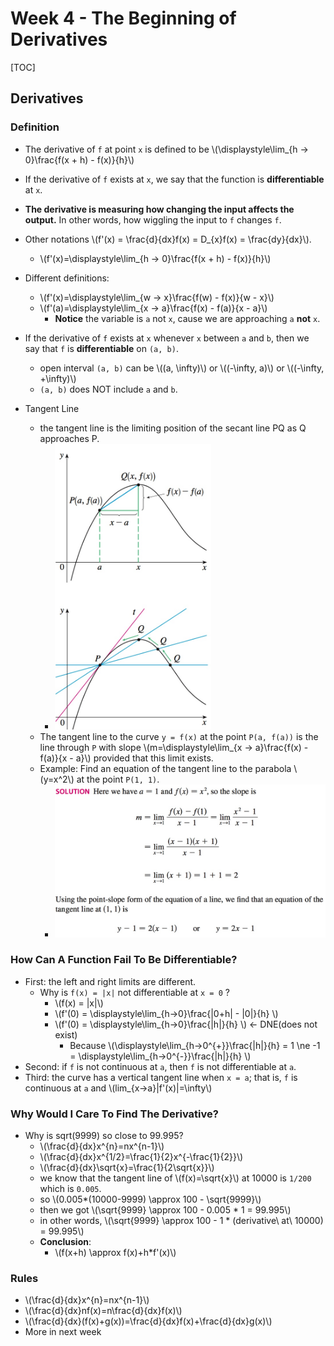 # Week 4 - The Beginning of Derivatives

[TOC]

## Derivatives

### Definition

* The derivative of `f` at point `x` is defined to be \\(\displaystyle\lim_{h -> 0}\frac{f(x + h) - f(x)}{h}\\)
* If the derivative of `f` exists at `x`, we say that the function is **differentiable** at `x`.
* **The derivative is measuring how changing the input affects the output.** In other words, how wiggling the input to `f` changes `f`.
* Other notations \\(f'(x) = \frac{d}{dx}f(x) = D_{x}f(x) = \frac{dy}{dx}\\).
    * \\(f'(x)=\displaystyle\lim_{h -> 0}\frac{f(x + h) - f(x)}{h}\\)

* Different definitions:
    * \\(f'(x)=\displaystyle\lim_{w -> x}\frac{f(w) - f(x)}{w - x}\\)
    * \\(f'(a)=\displaystyle\lim_{x -> a}\frac{f(x) - f(a)}{x - a}\\)
        * **Notice** the variable is `a` not `x`, cause we are approaching `a` **not** `x`.

* If the derivative of `f` exists at `x` whenever `x` between `a` and `b`, then we say that `f` is **differentiable** on `(a, b)`.
    * open interval `(a, b)` can be \\((a, \infty)\\) or \\((-\infty, a)\\) or \\((-\infty, +\infty)\\)
    * `(a, b)` does NOT include `a` and `b`.

* Tangent Line

    * the tangent line is the limiting position of the secant line PQ as Q approaches P.
        * <img src="media/15031337323520.jpg" style="width:250px" />
    * The tangent line to the curve `y = f(x)` at the point `P(a, f(a))` is the line through `P` with slope \\(m=\displaystyle\lim_{x -> a}\frac{f(x) - f(a)}{x - a}\\) provided that this limit exists.
    * Example: Find an equation of the tangent line to the parabola \\(y=x^2\\) at the point `P(1, 1)`.
        * <img src="media/15031340698210.jpg" style="width:450px" />

### How Can A Function Fail To Be Differentiable?    

* First: the left and right limits are different.
    * Why is `f(x) = |x|` not differentiable at `x = 0` ?
        * \\(f(x) = |x|\\)
        * \\(f'(0) = \displaystyle\lim_{h->0}\frac{|0+h| - |0|}{h} \\)
        * \\(f'(0) = \displaystyle\lim_{h->0}\frac{|h|}{h} \\) <- DNE(does not exist) 
            * Because \\(\displaystyle\lim_{h->0^{+}}\frac{|h|}{h} = 1 \ne -1 = \displaystyle\lim_{h->0^{-}}\frac{|h|}{h} \\)
* Second: if `f` is not continuous at `a`, then `f` is not differentiable at `a`.
* Third: the curve has a vertical tangent line when `x = a`; that is, `f` is continuous at `a` and \\(lim_{x->a}|f'(x)|=\infty\\)

### Why Would I Care To Find The Derivative?

* Why is sqrt(9999) so close to 99.995?
    * \\(\frac{d}{dx}x^{n}=nx^{n-1}\\)
    * \\(\frac{d}{dx}x^{1/2}=\frac{1}{2}x^{-\frac{1}{2}}\\)
    * \\(\frac{d}{dx}\sqrt{x}=\frac{1}{2\sqrt{x}}\\)
    * we know that the tangent line of \\(f(x)=\sqrt{x}\\) at 10000 is `1/200` which is `0.005`.
    * so \\(0.005*(10000-9999) \approx 100 - \sqrt{9999}\\)
    * then we got \\(\sqrt{9999} \approx 100 - 0.005 * 1 = 99.995\\)
    * in other words, \\(\sqrt{9999} \approx 100 - 1 * (derivative\ at\ 10000) = 99.995\\)
    * **Conclusion**:
        * \\(f(x+h) \approx f(x)+h*f'(x)\\)

### Rules

* \\(\frac{d}{dx}x^{n}=nx^{n-1}\\)
* \\(\frac{d}{dx}nf(x)=n\frac{d}{dx}f(x)\\)
* \\(\frac{d}{dx}(f(x)+g(x))=\frac{d}{dx}f(x)+\frac{d}{dx}g(x)\\)
* More in next week


